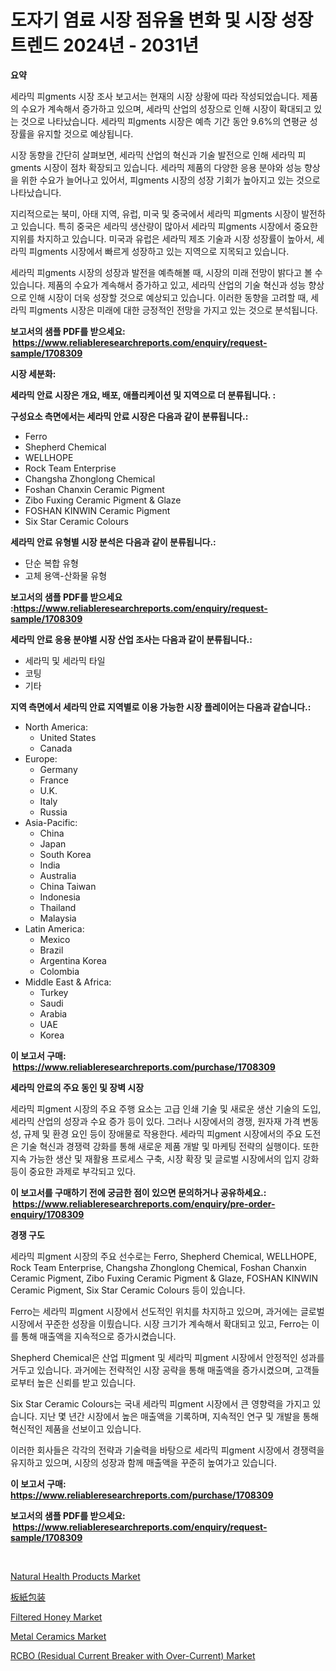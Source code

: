 <p><h1>도자기 염료 시장 점유율 변화 및 시장 성장 트렌드 2024년 - 2031년</h1></p><p><strong>요약</strong></p>
<p><p>세라믹 피gments 시장 조사 보고서는 현재의 시장 상황에 따라 작성되었습니다. 제품의 수요가 계속해서 증가하고 있으며, 세라믹 산업의 성장으로 인해 시장이 확대되고 있는 것으로 나타났습니다. 세라믹 피gments 시장은 예측 기간 동안 9.6%의 연평균 성장률을 유지할 것으로 예상됩니다.</p><p>시장 동향을 간단히 살펴보면, 세라믹 산업의 혁신과 기술 발전으로 인해 세라믹 피gments 시장이 점차 확장되고 있습니다. 세라믹 제품의 다양한 응용 분야와 성능 향상을 위한 수요가 늘어나고 있어서, 피gments 시장의 성장 기회가 높아지고 있는 것으로 나타났습니다.</p><p>지리적으로는 북미, 아태 지역, 유럽, 미국 및 중국에서 세라믹 피gments 시장이 발전하고 있습니다. 특히 중국은 세라믹 생산량이 많아서 세라믹 피gments 시장에서 중요한 지위를 차지하고 있습니다. 미국과 유럽은 세라믹 제조 기술과 시장 성장률이 높아서, 세라믹 피gments 시장에서 빠르게 성장하고 있는 지역으로 지목되고 있습니다.</p><p>세라믹 피gments 시장의 성장과 발전을 예측해볼 때, 시장의 미래 전망이 밝다고 볼 수 있습니다. 제품의 수요가 계속해서 증가하고 있고, 세라믹 산업의 기술 혁신과 성능 향상으로 인해 시장이 더욱 성장할 것으로 예상되고 있습니다. 이러한 동향을 고려할 때, 세라믹 피gments 시장은 미래에 대한 긍정적인 전망을 가지고 있는 것으로 분석됩니다.</p></p>
<p><strong>보고서의 샘플 PDF를 받으세요: &nbsp;<a href="https://www.reliableresearchreports.com/enquiry/request-sample/1708309">https://www.reliableresearchreports.com/enquiry/request-sample/1708309</a></strong></p>
<p><strong>시장 세분화:</strong></p>
<p><strong> 세라믹 안료 시장은 개요, 배포, 애플리케이션 및 지역으로 더 분류됩니다. :</strong></p>
<p><strong>구성요소 측면에서는 세라믹 안료 시장은 다음과 같이 분류됩니다.:</strong></p>
<p><ul><li>Ferro</li><li>Shepherd Chemical</li><li>WELLHOPE</li><li>Rock Team Enterprise</li><li>Changsha Zhonglong Chemical</li><li>Foshan Chanxin Ceramic Pigment</li><li>Zibo Fuxing Ceramic Pigment & Glaze</li><li>FOSHAN KINWIN Ceramic Pigment</li><li>Six Star Ceramic Colours</li></ul></p>
<p><strong> 세라믹 안료 유형별 시장 분석은 다음과 같이 분류됩니다.:</strong></p>
<p><ul><li>단순 복합 유형</li><li>고체 용액-산화물 유형</li></ul></p>
<p><strong>보고서의 샘플 PDF를 받으세요 :<a href="https://www.reliableresearchreports.com/enquiry/request-sample/1708309">https://www.reliableresearchreports.com/enquiry/request-sample/1708309</a></strong></p>
<p><strong> 세라믹 안료 응용 분야별 시장 산업 조사는 다음과 같이 분류됩니다.:</strong></p>
<p><ul><li>세라믹 및 세라믹 타일</li><li>코팅</li><li>기타</li></ul></p>
<p><strong>지역 측면에서 세라믹 안료 지역별로 이용 가능한 시장 플레이어는 다음과 같습니다.:</strong></p>
<p><ul>
    <li>
        North America:
        <ul>
            <li>United States</li>
            <li>Canada</li>
        </ul>
    </li>
    <li>
        Europe:
        <ul>
            <li>Germany</li>
            <li>France</li>
            <li>U.K.</li>
            <li>Italy</li>
            <li>Russia</li>
        </ul>
    </li>
    <li>
        Asia-Pacific:
        <ul>
            <li>China</li>
            <li>Japan</li>
            <li>South Korea</li>
            <li>India</li>
            <li>Australia</li>
            <li>China Taiwan</li>
            <li>Indonesia</li>
            <li>Thailand</li>
            <li>Malaysia</li>
        </ul>
    </li>
    <li>
        Latin America:
        <ul>
            <li>Mexico</li>
            <li>Brazil</li>
            <li>Argentina Korea</li>
            <li>Colombia</li>
        </ul>
    </li>
    <li>
        Middle East & Africa:
        <ul>
            <li>Turkey</li>
            <li>Saudi</li>
            <li>Arabia</li>
            <li>UAE</li>
            <li>Korea</li>
        </ul>
    </li>
    </ul></p>
<p><strong>이 보고서 구매: &nbsp;<a href="https://www.reliableresearchreports.com/purchase/1708309">https://www.reliableresearchreports.com/purchase/1708309</a></strong></p>
<p><strong>세라믹 안료의 주요 동인 및 장벽 시장</strong></p>
<p><p>세라믹 피gment 시장의 주요 주행 요소는 고급 인쇄 기술 및 새로운 생산 기술의 도입, 세라믹 산업의 성장과 수요 증가 등이 있다. 그러나 시장에서의 경쟁, 원자재 가격 변동성, 규제 및 환경 요인 등이 장애물로 작용한다. 세라믹 피gment 시장에서의 주요 도전은 기술 혁신과 경쟁력 강화를 통해 새로운 제품 개발 및 마케팅 전략의 실행이다. 또한 지속 가능한 생산 및 재활용 프로세스 구축, 시장 확장 및 글로벌 시장에서의 입지 강화 등이 중요한 과제로 부각되고 있다.</p></p>
<p><strong>이 보고서를 구매하기 전에 궁금한 점이 있으면 문의하거나 공유하세요.: &nbsp;<a href="https://www.reliableresearchreports.com/enquiry/pre-order-enquiry/1708309">https://www.reliableresearchreports.com/enquiry/pre-order-enquiry/1708309</a></strong></p>
<p><strong>경쟁 구도</strong></p>
<p><p>세라믹 피gment 시장의 주요 선수로는 Ferro, Shepherd Chemical, WELLHOPE, Rock Team Enterprise, Changsha Zhonglong Chemical, Foshan Chanxin Ceramic Pigment, Zibo Fuxing Ceramic Pigment & Glaze, FOSHAN KINWIN Ceramic Pigment, Six Star Ceramic Colours 등이 있습니다.</p><p>Ferro는 세라믹 피gment 시장에서 선도적인 위치를 차지하고 있으며, 과거에는 글로벌 시장에서 꾸준한 성장을 이뤘습니다. 시장 크기가 계속해서 확대되고 있고, Ferro는 이를 통해 매출액을 지속적으로 증가시켰습니다.</p><p>Shepherd Chemical은 산업 피gment 및 세라믹 피gment 시장에서 안정적인 성과를 거두고 있습니다. 과거에는 전략적인 시장 공략을 통해 매출액을 증가시켰으며, 고객들로부터 높은 신뢰를 받고 있습니다.</p><p>Six Star Ceramic Colours는 국내 세라믹 피gment 시장에서 큰 영향력을 가지고 있습니다. 지난 몇 년간 시장에서 높은 매출액을 기록하며, 지속적인 연구 및 개발을 통해 혁신적인 제품을 선보이고 있습니다.</p><p>이러한 회사들은 각각의 전략과 기술력을 바탕으로 세라믹 피gment 시장에서 경쟁력을 유지하고 있으며, 시장의 성장과 함께 매출액을 꾸준히 높여가고 있습니다.</p></p>
<p><strong>이 보고서 구매: &nbsp; <a href="https://www.reliableresearchreports.com/purchase/1708309">https://www.reliableresearchreports.com/purchase/1708309</a></strong></p>
<p><strong>보고서의 샘플 PDF를 받으세요: &nbsp;<a href="https://www.reliableresearchreports.com/enquiry/request-sample/1708309">https://www.reliableresearchreports.com/enquiry/request-sample/1708309</a></strong><strong></strong></p>
<p>&nbsp;</p>
<p><p><a href="https://view.publitas.com/reportprime-1/natural-health-products-market-size-growing-and-forecasted-for-period-from-2024-2031-and-provides-complete-market-analysis-of-this-market/">Natural Health Products Market</a></p><p><a href="https://github.com/lrlmopnhwd79300/Market-Research-Report-List-1/blob/main/2997412192420.md">板紙包装</a></p><p><a href="https://view.publitas.com/reportprime-1/filtered-honey-market-research-report-forecasted-for-period-from-2024-2031-by-market-type-market-application-and-region/">Filtered Honey Market</a></p><p><a href="https://github.com/ChiragRp1/Market-Research-Report-List-3/blob/main/metal-ceramics-market.md">Metal Ceramics Market</a></p><p><a href="https://issuu.com/reportprime-2/docs/rcbo-residual-current-breaker-with-over-current-ma">RCBO (Residual Current Breaker with Over-Current) Market</a></p></p>